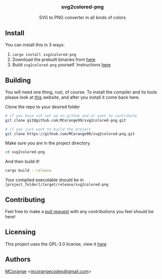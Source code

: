 <h3 align="center">svg2colored-png</h3>

<p align="center">
  SVG to PNG converter in all kinds of colors
</p>

## Install

You can install this in 3 ways:

 1) `cargo install svg2colored-png`
 2) Download the prebuilt binaries from [here](https://github.com/MCorange99/svg2colored-png/releases/latest)
 3) Build `svg2colored-png` yourself. Instructions [here](#building)

## Building

You will need one thing, rust, of course.
To install the compiler and its
tools please look at [this](https://www.rust-lang.org/learn/get-started) website,
and after you install it come back here.

Clone the repo to your desired folder

```sh
# if you have ssh set up on github and or want to contribute
git clone git@github.com:MCorange99/svg2colored-png.git 

# if you just want to build the project
git clone https://github.com/MCorange99/svg2colored-png.git
```

Make sure you are in the project directory.

```sh
cd svg2colored-png
```

And then build it!

```sh
cargo build --release
```

Your compiled executable should be in `[project_folder]/target/release/svg2colored-png`

## Contributing

Feel free to make a [pull request](https://github.com/MCorange99/svg2colored-png/pulls)
with any contributions you feel should be here!

## Licensing

This project uses the GPL-3.0 license, view it [here](/LICENSE.md)

## Authors

[MCorange](https://github.com/MCorange99) <<mcorangecodes@gmail.com>>
